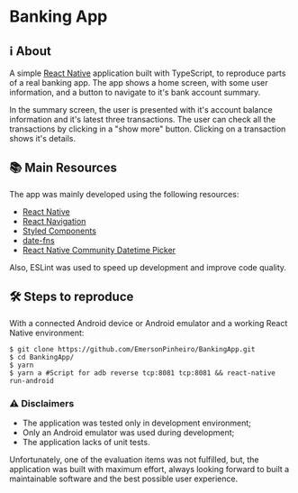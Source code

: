 # Banking App

## :information_source: About

A simple [React Native](https://reactnative.dev/) application built with TypeScript, to reproduce parts of a real banking app.
The app shows a home screen, with some user information, and a button to navigate to it's bank account summary.

In the summary screen, the user is presented with it's account balance information and it's latest three transactions. The user can check all the transactions by clicking in a "show more" button. Clicking on a transaction shows it's details.

## :books: Main Resources

The app was mainly developed using the following resources:

- [React Native](https://reactnative.dev/)
- [React Navigation](https://reactnavigation.org/)
- [Styled Components](https://styled-components.com/)
- [date-fns](https://date-fns.org/)
- [React Native Community Datetime Picker](https://github.com/react-native-datetimepicker/datetimepicker)

Also, ESLint was used to speed up development and improve code quality.

## :hammer_and_wrench: Steps to reproduce

With a connected Android device or Android emulator and a working React Native environment:

```
$ git clone https://github.com/EmersonPinheiro/BankingApp.git
$ cd BankingApp/
$ yarn
$ yarn a #Script for adb reverse tcp:8081 tcp:8081 && react-native run-android
```

### :warning: Disclaimers

- The application was tested only in development environment;
- Only an Android emulator was used during development;
- The application lacks of unit tests.

Unfortunately, one of the evaluation items was not fulfilled, but, the application was built with maximum effort, always looking forward to built a maintainable software and the best possible user experience.
